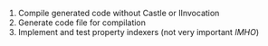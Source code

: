 ﻿1. Compile generated code without Castle or IInvocation
1. Generate code file for compilation
1. Implement and test property indexers (not very important _IMHO_)
